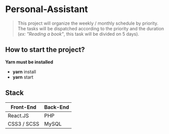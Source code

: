 # Personal-Assistant
> This project will organize the weekly / monthly schedule by priority.  The tasks will be dispatched according to the priority and the duration (_ex: "Reading a book"_, this task will be divided on 5 days).

## How to start the project?

**Yarn must be installed**

* **yarn** install
* **yarn** start

## Stack

 **Front-End** | **Back-End**
 ----------|---------
  React.JS | PHP
CSS3 / SCSS| MySQL


